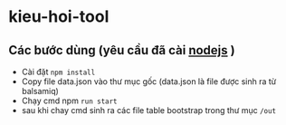 # kieu-hoi-tool
## Các bước dùng (yêu cầu đã cài [nodejs](https://nodejs.org/en/) )
- Cài đặt `npm install`
- Copy file data.json vào thư mục gốc (data.json là file được sinh ra từ balsamiq)
- Chạy cmd npm `run start`
- sau khi chay cmd sinh ra các file table bootstrap trong thư mục `/out`
